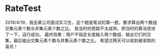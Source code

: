 # RateTest
2018/4/19，我去某公司面试实习生，这个题是笔试的第一题，要求算出两个数组交集元素个数与并集元素个数之比。
我当时的思路不太成熟，把当时的算法改进了一下，运行成功。
最终效果：用户不指定长度输入两个数组，输出它们的交集，最后输出交集元素个数与并集元素个数之比。
希望过两天可以收到被录取的喜讯！
